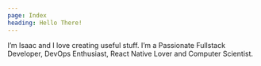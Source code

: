 ```yaml
---
page: Index
heading: Hello There!
---
```

I’m Isaac and I love creating useful stuff. I’m a Passionate
Fullstack Developer, DevOps Enthusiast, React Native Lover
and Computer Scientist.
